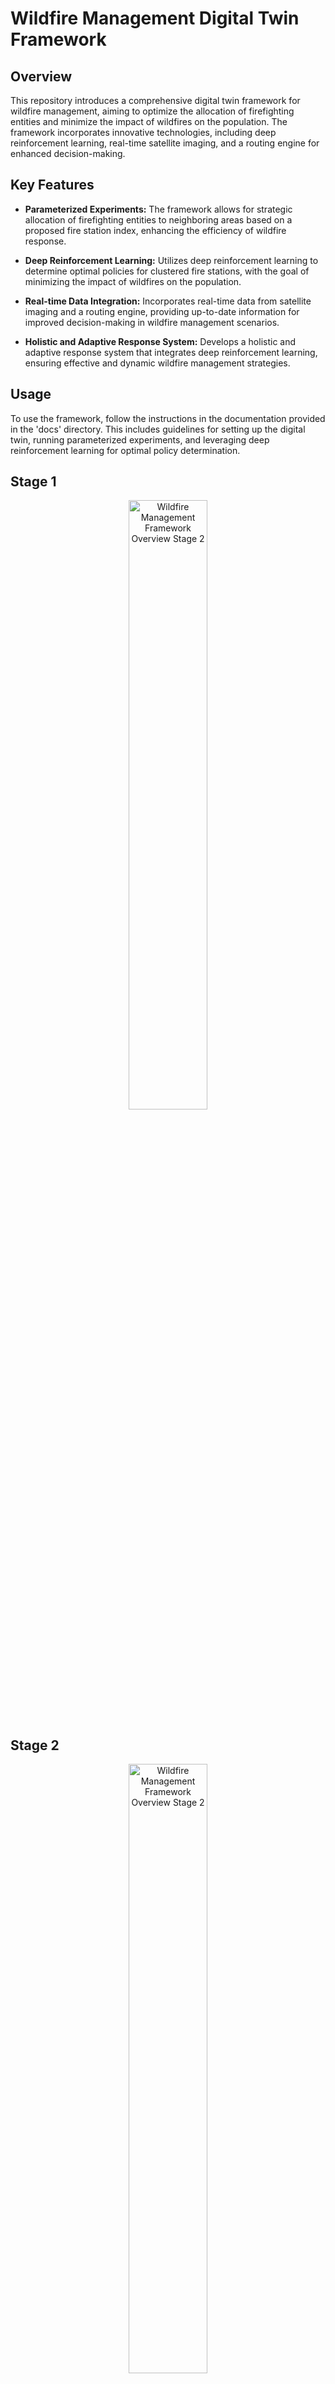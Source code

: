
# Wildfire Management Digital Twin Framework

## Overview

This repository introduces a comprehensive digital twin framework for wildfire management, aiming to optimize the allocation of firefighting entities and minimize the impact of wildfires on the population. The framework incorporates innovative technologies, including deep reinforcement learning, real-time satellite imaging, and a routing engine for enhanced decision-making.

## Key Features

- **Parameterized Experiments:** The framework allows for strategic allocation of firefighting entities to neighboring areas based on a proposed fire station index, enhancing the efficiency of wildfire response.

- **Deep Reinforcement Learning:** Utilizes deep reinforcement learning to determine optimal policies for clustered fire stations, with the goal of minimizing the impact of wildfires on the population.

- **Real-time Data Integration:** Incorporates real-time data from satellite imaging and a routing engine, providing up-to-date information for improved decision-making in wildfire management scenarios.

- **Holistic and Adaptive Response System:** Develops a holistic and adaptive response system that integrates deep reinforcement learning, ensuring effective and dynamic wildfire management strategies.

## Usage

To use the framework, follow the instructions in the documentation provided in the 'docs' directory. This includes guidelines for setting up the digital twin, running parameterized experiments, and leveraging deep reinforcement learning for optimal policy determination.


## Stage 1
<div align="center">
  <a href="https://youtu.be/vVTLdvKKL_E">
    <img  alt="Wildfire Management Framework Overview Stage 2" style="width:50%;">
  </a>
</div>


## Stage 2
<div align="center">
  <a href="https://www.youtube.com/watch?v=QCFEepq0dFw">
    <img alt="Wildfire Management Framework Overview Stage 2" style="width:50%;">
  </a>
</div>

## Getting Started

Clone the repository to your local machine:

```bash
git clone https://github.com/josetup123/Advanced_Simulation_Paper.git
cd Advanced_Simulation_Paper
```

## Research Paper

<!-- [get the PDF]({{ site.url }}Latex/main.pdf) -->

https://drive.google.com/file/d/1lsHO2JNt7FeSHVg7-EQd4wqf2incnyRB/view?usp=sharing

<!-- https://docs.google.com/viewer?url=1lsHO2JNt7FeSHVg7-EQd4wqf2incnyRB -->
<!-- [embed]Latex/main.pdf[/embed] -->


## Additional Commands
```bash
docker run --name mysql -d     -p3306:3306     -eMYSQL_ROOT_PASSWORD=ilab301    --restart unless-stopped    mysql:8

I've created this database for the simulation project "root@smartshots.ise.utk.edu:3306" with password ilab301. My data is now being pushed to this database once the python script is executed.








OSMR

docker run -t -v /home/ilab/osmr:/data osrm/osrm-backend osrm-extract -p /opt/car.lua /data/north-america-latest.osm.pbf


docker run -t -v /home/ilab/osmr:/data osrm/osrm-backend osrm-partition /data/north-america-latest.osrm
docker run -t -v /home/ilab/osmr:/data osrm/osrm-backend osrm-customize /data/north-america-latest.osrm




docker run --name osrm -t -i -p 5000:5000 -v c:/docker:/data osrm/osrm-backend osrm-routed --algorithm mld /data/berlin-latest.osrm


curl "http://smartshots.ise.utk.edu:5000/route/v1/driving/13.388860,52.517037;13.385983,52.496891?steps=true"


docker start osrm






